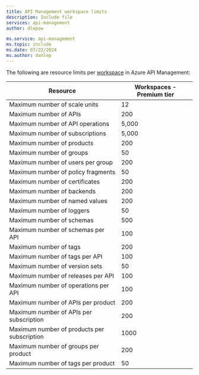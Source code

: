 ```yaml
---
title: API Management workspace limits
description: Include file
services: api-management
author: dlepow

ms.service: api-management
ms.topic: include
ms.date: 07/22/2024
ms.author: danlep
---
```


<!-- Limits - API Management workspaces  -->

The following are resource limits per [workspace](../articles/api-management/workspaces-overview.md) in Azure API Management:

| Resource | Workspaces - Premium tier  |
| ---------| ----------- | 
| Maximum number of scale units | 12 | 
| Maximum number of APIs  | 200 |
| Maximum number of API operations  | 5,000  |
| Maximum number of subscriptions  | 5,000 |
| Maximum number of products  | 200 |
| Maximum number of groups  | 50 |
| Maximum number of users per group  | 200 |
| Maximum number of policy fragments  | 50 |
| Maximum number of certificates  | 200 | 
| Maximum number of backends  | 200 |
| Maximum number of named values  | 200 |
| Maximum number of loggers  | 50 |
| Maximum number of schemas  | 500 | 
| Maximum number of schemas per API | 100 |
| Maximum number of tags  | 200 |
| Maximum number of tags per API | 100 |
| Maximum number of version sets  | 50 |
| Maximum number of releases per API | 100 |
| Maximum number of operations per API |  100 |
| Maximum number of APIs per product | 200 |
| Maximum number of APIs per subscription | 200 |
| Maximum number of products per subscription | 1000 |
| Maximum number of groups per product | 200 |
| Maximum number of tags per product | 50 |


